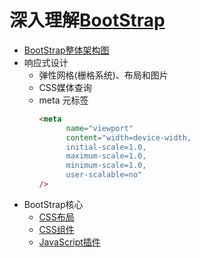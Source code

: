 # 深入理解[BootStrap](http://www.bootcss.com/)
+ [BootStrap整体架构图](pictures/BootStrap/bootStrapStructure.png)
+ 响应式设计
  + 弹性网格(栅格系统)、布局和图片
  + CSS媒体查询
  + meta 元标签
    ```html
    <meta 
          name="viewport" 
          content="width=device-width,
          initial-scale=1.0, 
          maximum-scale=1.0, 
          minimum-scale=1.0, 
          user-scalable=no"
    />
    ```
+ BootStrap核心
  + [CSS布局](css-layout.md)
  + [CSS组件](css-module.md)
  + [JavaScript插件](js-plug-in.md)

